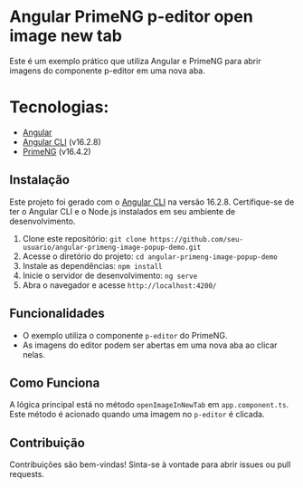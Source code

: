 # Angular PrimeNG p-editor open image new tab

Este é um exemplo prático que utiliza Angular e PrimeNG para abrir imagens do componente p-editor em uma nova aba.

# Tecnologias:

- [Angular](https://angular.io/)
- [Angular CLI](https://github.com/angular/angular-cli) (v16.2.8)
- [PrimeNG](https://www.primefaces.org/primeng) (v16.4.2)


## Instalação

Este projeto foi gerado com o [Angular CLI](https://github.com/angular/angular-cli) na versão 16.2.8. Certifique-se de ter o Angular CLI e o Node.js instalados em seu ambiente de desenvolvimento.

1. Clone este repositório: `git clone https://github.com/seu-usuario/angular-primeng-image-popup-demo.git`
2. Acesse o diretório do projeto: `cd angular-primeng-image-popup-demo`
3. Instale as dependências: `npm install`
4. Inicie o servidor de desenvolvimento: `ng serve`
5. Abra o navegador e acesse `http://localhost:4200/`

## Funcionalidades

- O exemplo utiliza o componente `p-editor` do PrimeNG.
- As imagens do editor podem ser abertas em uma nova aba ao clicar nelas.

## Como Funciona

A lógica principal está no método `openImageInNewTab` em `app.component.ts`. Este método é acionado quando uma imagem no `p-editor` é clicada.

## Contribuição

Contribuições são bem-vindas! Sinta-se à vontade para abrir issues ou pull requests.
